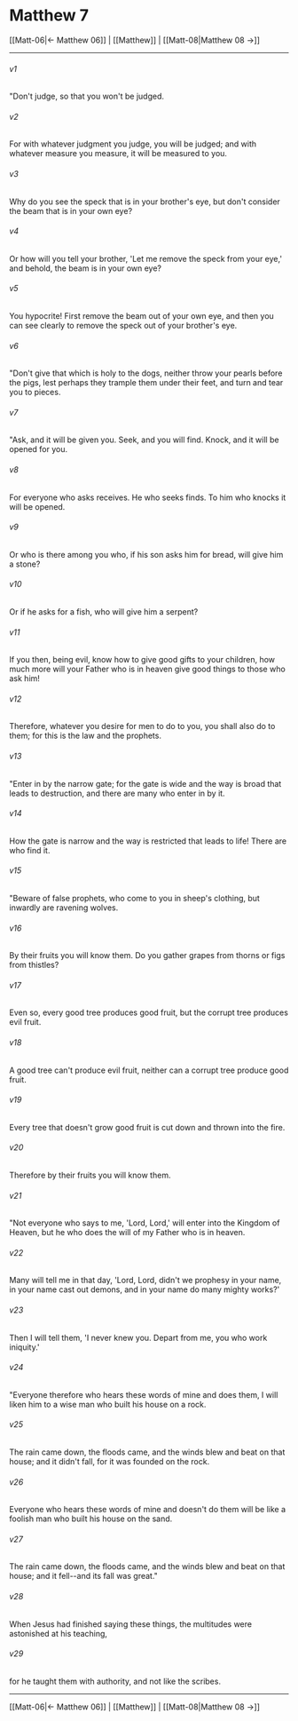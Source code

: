 # Matthew 7

[[Matt-06|← Matthew 06]] | [[Matthew]] | [[Matt-08|Matthew 08 →]]
***



###### v1 
"Don't judge, so that you won't be judged. 

###### v2 
For with whatever judgment you judge, you will be judged; and with whatever measure you measure, it will be measured to you. 

###### v3 
Why do you see the speck that is in your brother's eye, but don't consider the beam that is in your own eye? 

###### v4 
Or how will you tell your brother, 'Let me remove the speck from your eye,' and behold, the beam is in your own eye? 

###### v5 
You hypocrite! First remove the beam out of your own eye, and then you can see clearly to remove the speck out of your brother's eye. 

###### v6 
"Don't give that which is holy to the dogs, neither throw your pearls before the pigs, lest perhaps they trample them under their feet, and turn and tear you to pieces. 

###### v7 
"Ask, and it will be given you. Seek, and you will find. Knock, and it will be opened for you. 

###### v8 
For everyone who asks receives. He who seeks finds. To him who knocks it will be opened. 

###### v9 
Or who is there among you who, if his son asks him for bread, will give him a stone? 

###### v10 
Or if he asks for a fish, who will give him a serpent? 

###### v11 
If you then, being evil, know how to give good gifts to your children, how much more will your Father who is in heaven give good things to those who ask him! 

###### v12 
Therefore, whatever you desire for men to do to you, you shall also do to them; for this is the law and the prophets. 

###### v13 
"Enter in by the narrow gate; for the gate is wide and the way is broad that leads to destruction, and there are many who enter in by it. 

###### v14 
How the gate is narrow and the way is restricted that leads to life! There are who find it. 

###### v15 
"Beware of false prophets, who come to you in sheep's clothing, but inwardly are ravening wolves. 

###### v16 
By their fruits you will know them. Do you gather grapes from thorns or figs from thistles? 

###### v17 
Even so, every good tree produces good fruit, but the corrupt tree produces evil fruit. 

###### v18 
A good tree can't produce evil fruit, neither can a corrupt tree produce good fruit. 

###### v19 
Every tree that doesn't grow good fruit is cut down and thrown into the fire. 

###### v20 
Therefore by their fruits you will know them. 

###### v21 
"Not everyone who says to me, 'Lord, Lord,' will enter into the Kingdom of Heaven, but he who does the will of my Father who is in heaven. 

###### v22 
Many will tell me in that day, 'Lord, Lord, didn't we prophesy in your name, in your name cast out demons, and in your name do many mighty works?' 

###### v23 
Then I will tell them, 'I never knew you. Depart from me, you who work iniquity.' 

###### v24 
"Everyone therefore who hears these words of mine and does them, I will liken him to a wise man who built his house on a rock. 

###### v25 
The rain came down, the floods came, and the winds blew and beat on that house; and it didn't fall, for it was founded on the rock. 

###### v26 
Everyone who hears these words of mine and doesn't do them will be like a foolish man who built his house on the sand. 

###### v27 
The rain came down, the floods came, and the winds blew and beat on that house; and it fell--and its fall was great." 

###### v28 
When Jesus had finished saying these things, the multitudes were astonished at his teaching, 

###### v29 
for he taught them with authority, and not like the scribes.

***
[[Matt-06|← Matthew 06]] | [[Matthew]] | [[Matt-08|Matthew 08 →]]
